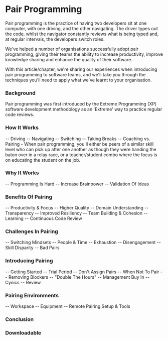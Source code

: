 # Pair Programming
Pair programming is the practice of having two developers sit at one computer, with one driving, and the other navigating. The driver types out the code, whilst the navigator constantly reviews what is being typed and, at regular intervals, the developers switch roles.

We've helped a number of organisations successfully adopt pair programming, giving their teams the ability to increase productivity, improve knowledge sharing and enhance the quality of their software.

With this article/chapter, we're sharing our experiences when introducing pair programming to software teams, and we'll take you through the techniques you'll need to apply what we've learnt to your organisation.

### Background
Pair programming was first introduced by the Extreme Programming (XP) software development methodology as an 'Extreme' way to practice regular code reviews. 

### How It Works
-- Driving
-- Navigating
-- Switching
-- Taking Breaks
-- Coaching vs. Pairing
    - When pair programming, you'll either be peers of a similar skill level who can pick up after one another as though they were handing the baton over in a relay race, or a teacher/student combo where the focus is on educating the student on the job.

### Why It Works
-- Programming Is Hard
-- Increase Brainpower
-- Validation Of Ideas

### Benefits Of Pairing
-- Productivity & Focus
-- Higher Quality
-- Domain Understanding
-- Transparency
-- Improved Resiliency
-- Team Building & Cohesion
-- Learning
-- Continuous Code Review

### Challenges In Pairing
-- Switching Mindsets
-- People & Time
-- Exhaustion
-- Disengagement
-- Skill Disparity
-- Bad Pairs

### Introducing Pairing
-- Getting Started
-- Trial Period
-- Don't Assign Pairs
-- When Not To Pair
-- Removing Blockers
    -- "Double The Hours"
    -- Management Buy In
    -- Cynics
-- Review

### Pairing Environments
-- Workspace
-- Equipment
-- Remote Pairing Setup & Tools

### Conclusion

### Downloadable 
